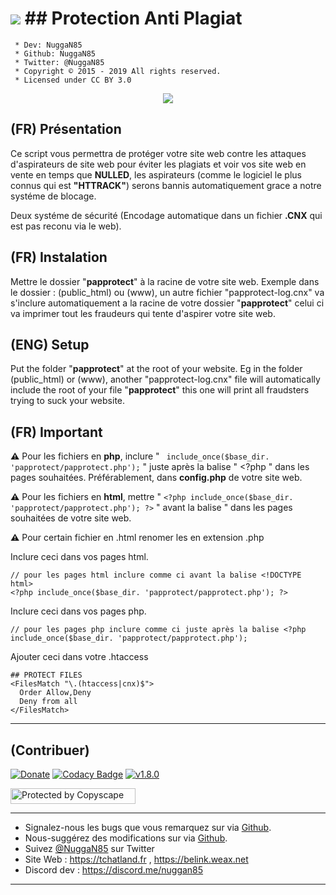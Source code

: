 # <img src ="https://camo.githubusercontent.com/fe2cb3af77c3290cd9437c142662cbd08bbbc027/687474703a2f2f696d6167652e6e6f656c736861636b2e636f6d2f66696368696572732f323031352f35312f313435303130333535302d736865696c642e706e67" /> ## Protection Anti Plagiat

```
 * Dev: NuggaN85
 * Github: NuggaN85
 * Twitter: @NuggaN85
 * Copyright © 2015 - 2019 All rights reserved.
 * Licensed under CC BY 3.0
```

<div style="text-align:center"><img src ="https://camo.githubusercontent.com/8311875fd722ba69ded3fb1ffc0e9b60562b6024/687474703a2f2f696d6167652e6e6f656c736861636b2e636f6d2f66696368696572732f323031362f32322f313436343838363332362d70617070726f74656374323031362e6a7067" /></div>

## (FR) Présentation

Ce script vous permettra de protéger votre site web contre les attaques d'aspirateurs de site web pour éviter les plagiats et voir vos site web en vente en temps que <strong>NULLED</strong>, les aspirateurs (comme le logiciel le plus connus qui est <strong>"HTTRACK"</strong>) serons bannis automatiquement grace a notre systéme de blocage.

Deux systéme de sécurité (Encodage automatique dans un fichier <strong>.CNX</strong> qui est pas reconu via le web).

## (FR) Instalation

Mettre le dossier "<strong>papprotect</strong>" à la racine de votre site web. Exemple dans le dossier : (public_html) ou (www), un autre fichier "papprotect-log.cnx" va s'inclure automatiquement a la racine de votre dossier "<strong>papprotect</strong>" celui ci va imprimer tout les fraudeurs qui tente d'aspirer votre site web.

## (ENG) Setup

Put the folder "<strong>papprotect</strong>" at the root of your website. Eg in the folder (public_html) or (www), another "papprotect-log.cnx" file will automatically include the root of your file "<strong>papprotect</strong>" this one will print all fraudsters trying to suck your website.

## (FR) Important

<strong>:warning:</strong>
Pour les fichiers en <strong>php</strong>, inclure " ``` include_once($base_dir. 'papprotect/papprotect.php');``` " juste après la balise " <?php " dans les pages souhaitées. Préférablement, dans <strong>config.php</strong> de votre site web.

<strong>:warning:</strong>
Pour les fichiers en <strong>html</strong>, mettre " ``` <?php include_once($base_dir. 'papprotect/papprotect.php'); ?> ``` " avant la balise " <!DOCTYPE html> dans les pages souhaitées de votre site web.

<strong>:warning:</strong>
Pour certain fichier en .html renomer les en extension .php

Inclure ceci dans vos pages html.
```
// pour les pages html inclure comme ci avant la balise <!DOCTYPE html>
<?php include_once($base_dir. 'papprotect/papprotect.php'); ?> 
```

Inclure ceci dans vos pages php.
```
// pour les pages php inclure comme ci juste après la balise <?php
include_once($base_dir. 'papprotect/papprotect.php');
```

Ajouter ceci dans votre .htaccess
```
## PROTECT FILES
<FilesMatch "\.(htaccess|cnx)$">
  Order Allow,Deny
  Deny from all
</FilesMatch>
```

--------------------------------------------------------------------------------------------------------------------------------------

## (Contribuer)

[![Donate](https://img.shields.io/badge/paypal-donate-yellow.svg?style=flat)](https://www.paypal.me/LudovicRose) [![Codacy Badge](https://api.codacy.com/project/badge/Grade/3319a02c269049cfa8720f3b7c408046)](https://www.codacy.com/manual/NuggaN85/Protection-Anti-Plagiat?utm_source=github.com&amp;utm_medium=referral&amp;utm_content=NuggaN85/Protection-Anti-Plagiat&amp;utm_campaign=Badge_Grade) [![v1.8.0](http://img.shields.io/badge/zip-v1.8.0-blue.svg)](https://github.com/NuggaN85/Protection-Anti-Plagiat/archive/master.zip)

<a target="_blank" href="http://www.copyscape.com/"><img src="http://banners.copyscape.com/img/copyscape-banner-white-200x25.png" width="200" height="25" border="0" alt="Protected by Copyscape" title="Protected by Copyscape Plagiarism Checker - Do not copy content from this page." /></a>

--------------------------------------------------------------------------------------------------------------------------------------

- Signalez-nous les bugs que vous remarquez sur via [Github](https://github.com/NuggaN85/Protection-Anti-Plagiat/issues/1).
- Nous-suggérez des modifications sur via [Github](https://github.com/NuggaN85/Protection-Anti-Plagiat/issues/2).
- Suivez [@NuggaN85](https://twitter.com/NuggaN85) sur Twitter
- Site Web : https://tchatland.fr , https://belink.weax.net
- Discord dev : https://discord.me/nuggan85

--------------------------------------------------------------------------------------------------------------------------------------
